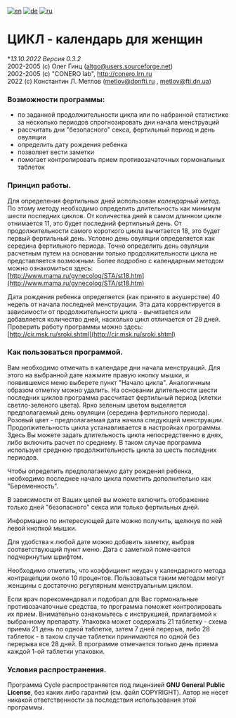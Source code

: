 [![en](https://img.shields.io/badge/lang-en-red.svg)](README.md)
[![de](https://img.shields.io/badge/lang-de-green.svg)](README.de.md)
[![ru](https://img.shields.io/badge/lang-ru-yellow.svg)](README.ru.md)

# ЦИКЛ - календарь для женщин

**13.10.2022 Версия 0.3.2*  
2002-2005 (c) Олег Гинц (altgo@users.sourceforge.net)  
2002-2005 (c) "CONERO lab", http://conero.lrn.ru  
2022 (c) Константин Л. Метлов (metlov@donfti.ru , metlov@fti.dn.ua)  

### Возможности программы:

*   по заданной продолжительности цикла или по набранной статистике за несколько периодов спрогнозировать дни начала менструаций
*   рассчитать дни "безопасного" секса, фертильный период и день овуляции
*   определить дату рождения ребенка
*   позволяет вести заметки
*   помогает контролировать прием противозачаточных гормональных таблеток

### Принцип работы.

Для определения фертильных дней использован _календарный метод_. По этому методу необходимо определить длительность как минимум шести последних циклов. От количества дней в самом длинном цикле отнимается 11, это будет последний фертильный день. От продолжительности самого короткого цикла вычитается 18, это будет первый фертильный день. Условно день овуляции определяется как середина фертильного периода. Точно определить день овуляции расчетным путем на основании только продолжительности цикла не представляется возможным. Более подробно с календарным методом можно ознакомиться здесь: [http://www.mama.ru/gynecolog/STA/st18.htm](http://www.mama.ru/gynecolog/STA/st18.htm)

Дата рождения ребенка определяется (как принято в акушерстве) 40 недель от начала последней менструации. Эта дата корректируется в зависимости от продолжительности цикла - вычитается или добавляется количество дней, насколько цикл отличается от 28 дней. Проверить работу программы можно здесь: [http://cir.msk.ru/sroki.shtml](http://cir.msk.ru/sroki.shtml)

### Как пользоваться программой.

Вам необходимо отмечать в календаре дни начала менструаций. Для этого на выбранной дате нажмите правую кнопку мышки, и появившемся меню выберете пункт "Начало цикла". Аналогичным образом отметку можно удалить. На основании длительности шести последних циклов программа рассчитает фертильный период (клетки светло-зеленого цвета). Ярко зеленым цветом выделяется предполагаемый день овуляции (середина фертильного периода). Розовый цвет - предполагаемая дата начала следующей менструации. Продолжительность цикла устанавливается в настройках программы. Здесь Вы можете задать длительность цикла непосредственно в днях, либо включить расчет по среднему. В таком случае программа использует среднюю продолжительность цикла за шесть последних периодов.

Чтобы определить предполагаемую дату рождения ребенка, необходимо последнее начало цикла пометить дополнительно как "Беременность".

В зависимости от Ваших целей вы можете включить отображение только дней "безопасного" секса или только фертильных дней.

Информацию по интересующей дате можно получить, щелкнув по ней левой кнопкой мышки.

Для удобства к любой дате можно добавить заметку, выбрав соответствующий пункт меню. Дата с заметкой помечается подчеркнутым шрифтом.

Необходимо отметить, что коэффициент неудач у календарного метода контрацепции около 10 процентов. Пользоваться таким методом могут женщины с достаточно регулярным менструальным циклом.

Если врач порекомендовал и подобрал для Вас гормональные противозачаточные средства, то программа поможет контролировать их прием. Внимательно ознакомьтесь с инструкцией, прилагаемой к выбранному препарату. Упаковка может содержать 21 таблетку - схема приема 21 день по одной таблетке, затем 7 дней перерыв, либо 28 таблеток - в таком случае таблетки принимаются по одной без перерыва все 28 дней. В программе отмечается только день приема каждой 1-ой таблетки упаковки.

### Условия распространения.

Программа Cycle распространяется под лицензией **GNU General Public License**, без каких либо гарантий (см. файл COPYRIGHT). Автор не несет никакой ответственности за последствия использования этой программы.
